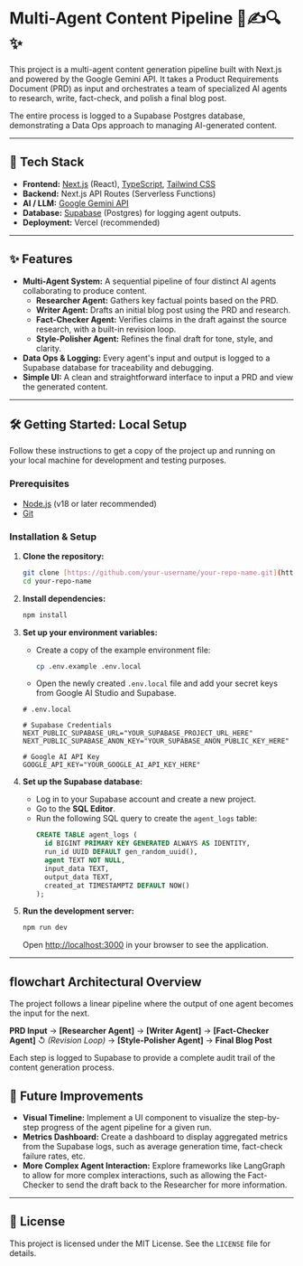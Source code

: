 # Multi-Agent Content Pipeline 🤖✍️🔍✨

This project is a multi-agent content generation pipeline built with Next.js and powered by the Google Gemini API. It takes a Product Requirements Document (PRD) as input and orchestrates a team of specialized AI agents to research, write, fact-check, and polish a final blog post.

The entire process is logged to a Supabase Postgres database, demonstrating a Data Ops approach to managing AI-generated content.

---

## 🚀 Tech Stack

- **Frontend:** [Next.js](https://nextjs.org/) (React), [TypeScript](https://www.typescriptlang.org/), [Tailwind CSS](https://tailwindcss.com/)
- **Backend:** Next.js API Routes (Serverless Functions)
- **AI / LLM:** [Google Gemini API](https://ai.google.dev/)
- **Database:** [Supabase](https://supabase.io/) (Postgres) for logging agent outputs.
- **Deployment:** Vercel (recommended)

---

## ✨ Features

-   **Multi-Agent System:** A sequential pipeline of four distinct AI agents collaborating to produce content.
    -   **Researcher Agent:** Gathers key factual points based on the PRD.
    -   **Writer Agent:** Drafts an initial blog post using the PRD and research.
    -   **Fact-Checker Agent:** Verifies claims in the draft against the source research, with a built-in revision loop.
    -   **Style-Polisher Agent:** Refines the final draft for tone, style, and clarity.
-   **Data Ops & Logging:** Every agent's input and output is logged to a Supabase database for traceability and debugging.
-   **Simple UI:** A clean and straightforward interface to input a PRD and view the generated content.

---

## 🛠️ Getting Started: Local Setup

Follow these instructions to get a copy of the project up and running on your local machine for development and testing purposes.

### Prerequisites

-   [Node.js](https://nodejs.org/en/) (v18 or later recommended)
-   [Git](https://git-scm.com/)

### Installation & Setup

1.  **Clone the repository:**
    ```bash
    git clone [https://github.com/your-username/your-repo-name.git](https://github.com/ayushpandey1718/multi-agent-content-pipeline)
    cd your-repo-name
    ```

2.  **Install dependencies:**
    ```bash
    npm install
    ```

3.  **Set up your environment variables:**
    -   Create a copy of the example environment file:
        ```bash
        cp .env.example .env.local
        ```
    -   Open the newly created `.env.local` file and add your secret keys from Google AI Studio and Supabase.

    ```env
    # .env.local

    # Supabase Credentials
    NEXT_PUBLIC_SUPABASE_URL="YOUR_SUPABASE_PROJECT_URL_HERE"
    NEXT_PUBLIC_SUPABASE_ANON_KEY="YOUR_SUPABASE_ANON_PUBLIC_KEY_HERE"

    # Google AI API Key
    GOOGLE_API_KEY="YOUR_GOOGLE_AI_API_KEY_HERE"
    ```

4.  **Set up the Supabase database:**
    -   Log in to your Supabase account and create a new project.
    -   Go to the **SQL Editor**.
    -   Run the following SQL query to create the `agent_logs` table:
        ```sql
        CREATE TABLE agent_logs (
          id BIGINT PRIMARY KEY GENERATED ALWAYS AS IDENTITY,
          run_id UUID DEFAULT gen_random_uuid(),
          agent TEXT NOT NULL,
          input_data TEXT,
          output_data TEXT,
          created_at TIMESTAMPTZ DEFAULT NOW()
        );
        ```

5.  **Run the development server:**
    ```bash
    npm run dev
    ```
    Open [http://localhost:3000](http://localhost:3000) in your browser to see the application.

---

##  flowchart Architectural Overview

The project follows a linear pipeline where the output of one agent becomes the input for the next.

**PRD Input** → **[Researcher Agent]** → **[Writer Agent]** → **[Fact-Checker Agent]** ↺ *(Revision Loop)* → **[Style-Polisher Agent]** → **Final Blog Post**

Each step is logged to Supabase to provide a complete audit trail of the content generation process.

## 🌟 Future Improvements

-   **Visual Timeline:** Implement a UI component to visualize the step-by-step progress of the agent pipeline for a given run.
-   **Metrics Dashboard:** Create a dashboard to display aggregated metrics from the Supabase logs, such as average generation time, fact-check failure rates, etc.
-   **More Complex Agent Interaction:** Explore frameworks like LangGraph to allow for more complex interactions, such as allowing the Fact-Checker to send the draft back to the Researcher for more information.

---

## 📄 License

This project is licensed under the MIT License. See the `LICENSE` file for details.

